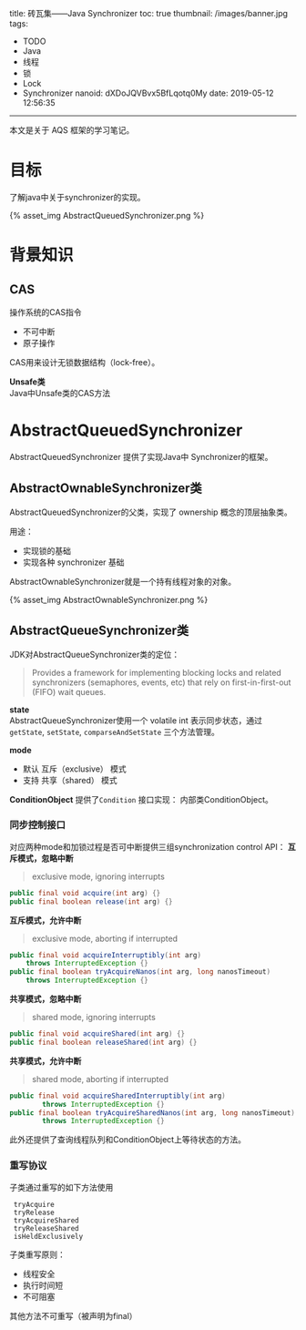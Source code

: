 title: 砖瓦集——Java Synchronizer
toc: true
thumbnail: /images/banner.jpg
tags:
  - TODO
  - Java
  - 线程
  - 锁
  - Lock
  - Synchronizer
nanoid: dXDoJQVBvx5BfLqotq0My
date: 2019-05-12 12:56:35
---

本文是关于 AQS 框架的学习笔记。

<!-- more -->

# 目标
了解java中关于synchronizer的实现。

{% asset_img AbstractQueuedSynchronizer.png %}

# 背景知识
## CAS
操作系统的CAS指令
- 不可中断
- 原子操作

CAS用来设计无锁数据结构（lock-free）。

**Unsafe类**  
Java中Unsafe类的CAS方法


# AbstractQueuedSynchronizer

AbstractQueuedSynchronizer 提供了实现Java中 Synchronizer的框架。

## AbstractOwnableSynchronizer类

AbstractQueuedSynchronizer的父类，实现了 ownership 概念的顶层抽象类。

用途：
- 实现锁的基础
- 实现各种 synchronizer 基础

AbstractOwnableSynchronizer就是一个持有线程对象的对象。

{% asset_img AbstractOwnableSynchronizer.png %}

## AbstractQueueSynchronizer类

JDK对AbstractQueueSynchronizer类的定位：
> Provides a framework for implementing blocking locks and related synchronizers (semaphores, events, etc) that rely on first-in-first-out (FIFO) wait queues.

**state**  
AbstractQueueSynchronizer使用一个 volatile int 表示同步状态，通过`getState`, `setState`, `comparseAndSetState` 三个方法管理。

**mode**  
- 默认 互斥（exclusive） 模式
- 支持 共享（shared） 模式

**ConditionObject**
提供了`Condition` 接口实现： 内部类ConditionObject。

### 同步控制接口

对应两种mode和加锁过程是否可中断提供三组synchronization control API：
**互斥模式，忽略中断**  
> exclusive mode, ignoring interrupts

```java
public final void acquire(int arg) {}
public final boolean release(int arg) {}
```

**互斥模式，允许中断**
> exclusive mode, aborting if interrupted
```java
public final void acquireInterruptibly(int arg)
    throws InterruptedException {}
public final boolean tryAcquireNanos(int arg, long nanosTimeout)
    throws InterruptedException {}
```

**共享模式，忽略中断**
> shared mode, ignoring interrupts

```java
public final void acquireShared(int arg) {}
public final boolean releaseShared(int arg) {}
```

**共享模式，允许中断**
> shared mode, aborting if interrupted

```java
public final void acquireSharedInterruptibly(int arg)
        throws InterruptedException {}
public final boolean tryAcquireSharedNanos(int arg, long nanosTimeout)
        throws InterruptedException {}
```

此外还提供了查询线程队列和ConditionObject上等待状态的方法。


### 重写协议
子类通过重写的如下方法使用
```
 tryAcquire
 tryRelease
 tryAcquireShared
 tryReleaseShared
 isHeldExclusively

```
子类重写原则：
- 线程安全
- 执行时间短
- 不可阻塞

其他方法不可重写（被声明为final）






